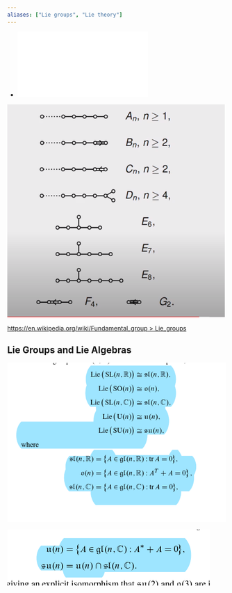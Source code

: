 ```yaml
---
aliases: ["Lie groups", "Lie theory"]
---
```


- ![](_attachments/liegroups.pdf)

![](_attachments/Pasted%20image%2020210510214537.png)

[https://en.wikipedia.org/wiki/Fundamental_group > Lie_groups](https://en.wikipedia.org/wiki/Fundamental_group#Lie_groups)

## Lie Groups and Lie Algebras

![](_attachments/Pasted%20image%2020210901202248.png)

![](_attachments/Pasted%20image%2020210901202257.png)